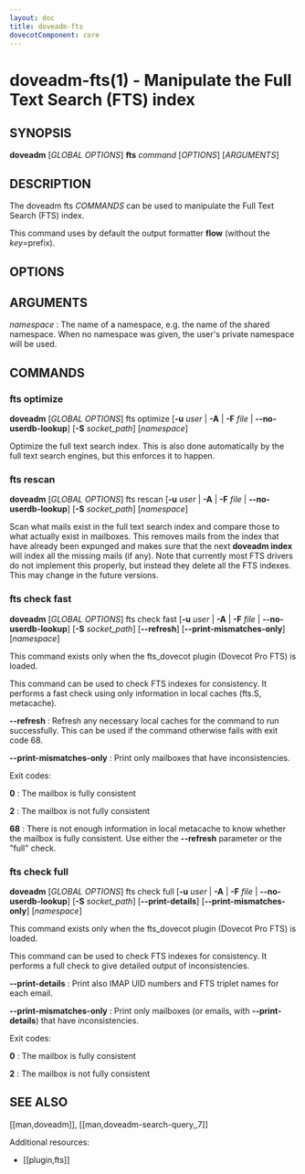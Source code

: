 ```yaml
---
layout: doc
title: doveadm-fts
dovecotComponent: core
---
```


# doveadm-fts(1) - Manipulate the Full Text Search (FTS) index

## SYNOPSIS

**doveadm** [*GLOBAL OPTIONS*] **fts** *command* [*OPTIONS*] [*ARGUMENTS*]

## DESCRIPTION

The doveadm fts *COMMANDS* can be used to manipulate the Full Text
Search (FTS) index.

<!-- @include: include/global-options.inc -->

This command uses by default the output formatter **flow** (without the
*key*=prefix).

## OPTIONS

<!-- @include: include/option-A.inc -->

<!-- @include: include/option-F-file.inc -->

<!-- @include: include/option-no-userdb-lookup.inc -->

<!-- @include: include/option-S-socket.inc -->

<!-- @include: include/option-u-user.inc -->

## ARGUMENTS

*namespace*
:   The name of a namespace, e.g. the name of the shared namespace. When
    no namespace was given, the user's private namespace will be used.

## COMMANDS

### fts optimize

**doveadm** [*GLOBAL OPTIONS*] fts optimize
  [**-u** *user* | **-A** | **-F** *file* | **\-\-no-userdb-lookup**]
  [**-S** *socket_path*]
  [*namespace*]

Optimize the full text search index. This is also done automatically by
the full text search engines, but this enforces it to happen.

### fts rescan

**doveadm** [*GLOBAL OPTIONS*] fts rescan
  [**-u** *user* | **-A** | **-F** *file* | **\-\-no-userdb-lookup**]
  [**-S** *socket_path*]
  [*namespace*]

Scan what mails exist in the full text search index and compare those to
what actually exist in mailboxes. This removes mails from the index that
have already been expunged and makes sure that the next **doveadm
index** will index all the missing mails (if any). Note that currently
most FTS drivers do not implement this properly, but instead they
delete all the FTS indexes. This may change in the future versions.

### fts check fast

**doveadm** [*GLOBAL OPTIONS*] fts check fast
  [**-u** *user* | **-A** | **-F** *file* | **\-\-no-userdb-lookup**]
  [**-S** *socket_path*]
  [**-\-refresh**]
  [**-\-print-mismatches-only**]
  [*namespace*]

This command exists only when the fts_dovecot plugin (Dovecot Pro FTS) is
loaded.

This command can be used to check FTS indexes for consistency. It performs
a fast check using only information in local caches (fts.S, metacache).

**-\-refresh**
:   Refresh any necessary local caches for the command to run successfully.
    This can be used if the command otherwise fails with exit code 68.

**-\-print-mismatches-only**
:    Print only mailboxes that have inconsistencies.

Exit codes:

**0**
:   The mailbox is fully consistent

**2**
:   The mailbox is not fully consistent

**68**
:   There is not enough information in local metacache to know whether the
    mailbox is fully consistent. Use either the **-\-refresh** parameter or
    the "full" check.

### fts check full

**doveadm** [*GLOBAL OPTIONS*] fts check full
  [**-u** *user* | **-A** | **-F** *file* | **\-\-no-userdb-lookup**]
  [**-S** *socket_path*]
  [**-\-print-details**]
  [**-\-print-mismatches-only**]
  [*namespace*]

This command exists only when the fts_dovecot plugin (Dovecot Pro FTS) is
loaded.

This command can be used to check FTS indexes for consistency. It performs
a full check to give detailed output of inconsistencies.

**-\-print-details**
:   Print also IMAP UID numbers and FTS triplet names for each email.

**-\-print-mismatches-only**
:   Print only mailboxes (or emails, with **-\-print-details**) that have
    inconsistencies.

Exit codes:

**0**
:   The mailbox is fully consistent

**2**
:   The mailbox is not fully consistent

<!-- @include: include/reporting-bugs.inc -->

## SEE ALSO

[[man,doveadm]], [[man,doveadm-search-query,,7]]

Additional resources:

- [[plugin,fts]]
